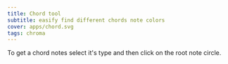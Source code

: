 ```yaml
---
title: Chord tool
subtitle: easify find different chords note colors
cover: apps/chord.svg
tags: chroma
---
```


To get a chord notes select it's type and then click on the root note circle.

<client-only >
 <chord-tool />
</client-only >